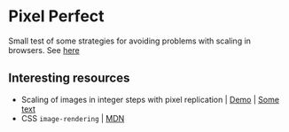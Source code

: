 # Pixel Perfect

Small test of some strategies for avoiding problems with scaling in browsers. See [here](https://pannacotta98.github.io/pixel-perfect/)

## Interesting resources

- Scaling of images in integer steps with pixel replication | [Demo](https://tanalin.com/_x/demos/integer-scaling/)
  | [Some text](https://tanalin.com/en/articles/integer-scaling/)
- CSS `image-rendering` | [MDN](https://developer.mozilla.org/en-US/docs/Web/CSS/image-rendering)
